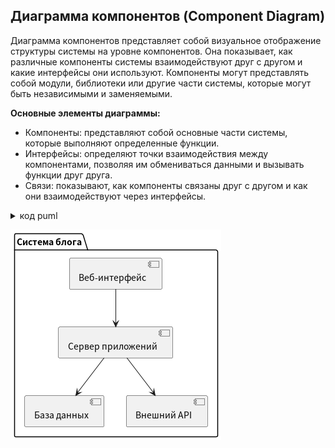 ## Диаграмма компонентов (Component Diagram)
Диаграмма компонентов представляет собой визуальное отображение структуры системы на уровне компонентов. Она показывает, как различные компоненты системы взаимодействуют друг с другом и какие интерфейсы они используют. Компоненты могут представлять собой модули, библиотеки или другие части системы, которые могут быть независимыми и заменяемыми.

**Основные элементы диаграммы:**
- Компоненты: представляют собой основные части системы, которые выполняют определенные функции.
- Интерфейсы: определяют точки взаимодействия между компонентами, позволяя им обмениваться данными и вызывать функции друг друга.
- Связи: показывают, как компоненты связаны друг с другом и как они взаимодействуют через интерфейсы.

<details>
<summary>код puml</summary>

```
@startuml
package "Система блога" {
  [Веб-интерфейс] --> [Сервер приложений]
  [Сервер приложений] --> [База данных]
  [Сервер приложений] --> [Внешний API]
}
@enduml
```
</details>

![替代文本](../../out/lab3/project14-1965823945.wiki/puml/task01/Component%20Diagrams/Component%20Diagrams.png)

